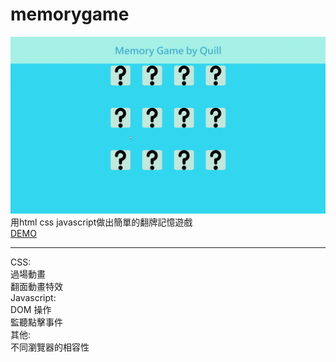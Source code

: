# memorygame
![image](https://github.com/Quill0831/memorygame/blob/master/Memory%20Game%20by%20Quill_.gif)
用html css javascript做出簡單的翻牌記憶遊戲  
[DEMO](https://quill0831.github.io/memorygame/)  

<hr>  

  
CSS:  
過場動畫  
翻面動畫特效  
Javascript:  
DOM 操作  
監聽點擊事件  
其他:  
不同瀏覽器的相容性  
